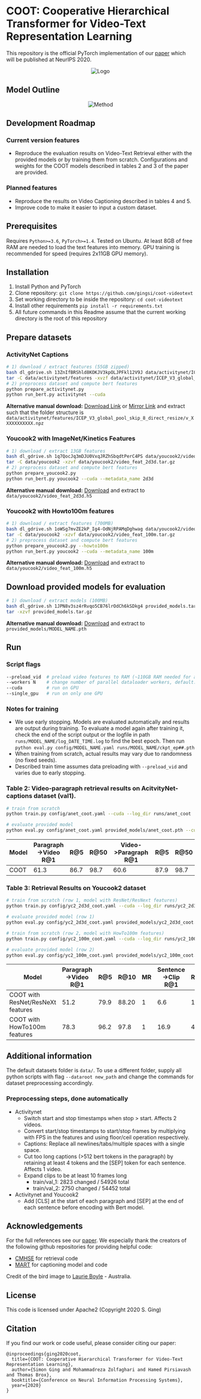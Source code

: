 # COOT: Cooperative Hierarchical Transformer for Video-Text Representation Learning

This repository is the official PyTorch implementation of our [paper](https://arxiv.org/abs/2011.00597) which will be published at NeurIPS 2020.

<!-- Check our [slides](assets/slides_coot.pdf) or [poster](assets/poster_coot.pdf) for a short overview. -->

<p align="center"><img src="assets/logo.png" alt="Logo" title="Logo" /></p>

<!-- ![Logo](assets/logo.png) -->

## Model Outline

<p align="center"><img src="assets/thumbnail.png" alt="Method" title="Method" /></p>

<!-- ![Method](assets/thumbnail.png) -->

## Development Roadmap

### Current version features

- Reproduce the evaluation results on Video-Text Retrieval either with the provided models or by training them from scratch. Configurations and weights for the COOT models described in tables 2 and 3 of the paper are provided.

### Planned features

- Reproduce the results on Video Captioning described in tables 4 and 5.
- Improve code to make it easier to input a custom dataset.

## Prerequisites

Requires `Python>=3.6`, `PyTorch>=1.4`. Tested on Ubuntu. At least 8GB of free RAM are needed to load the text features into memory. GPU training is recommended for speed (requires 2x11GB GPU memory).

## Installation

1. Install Python and PyTorch
1. Clone repository: `git clone https://github.com/gingsi/coot-videotext`
1. Set working directory to be inside the repository: `cd coot-videotext`
1. Install other requirements `pip install -r requirements.txt`
1. All future commands in this Readme assume that the current working directory is the root of this repository

## Prepare datasets

### ActivityNet Captions

~~~bash
# 1) download / extract features (55GB zipped)
bash dl_gdrive.sh 13ZnIfBRShld8KOKJV3kpOLJPFkl12V9J data/activitynet/ICEP_V3_global_pool_skip_8_direct_resize.tar.gz
tar -C data/activitynet/features -xvzf data/activitynet/ICEP_V3_global_pool_skip_8_direct_resize.tar.gz
# 2) preprocess dataset and compute bert features
python prepare_activitynet.py
python run_bert.py activitynet --cuda
~~~

**Alternative manual download:** [Download Link](https://drive.google.com/file/d/13ZnIfBRShld8KOKJV3kpOLJPFkl12V9J/view?usp=sharing) or [Mirror Link](https://drive.google.com/file/d/1Gir-cRLhVpqjyADq55r5VF9Cs9YdOOz9/view?usp=sharing) and extract such that the folder structure is `data/activitynet/features/ICEP_V3_global_pool_skip_8_direct_resize/v_XXXXXXXXXXX.npz`

### Youcook2 with ImageNet/Kinetics Features

~~~bash
# 1) download / extract 13GB features
bash dl_gdrive.sh 1q7QocJq3mDJU0VxqJRZhSbqdtPerC4PS data/youcook2/video_feat_2d3d.tar.gz
tar -C data/youcook2 -xzvf data/youcook2/video_feat_2d3d.tar.gz
# 2) preprocess dataset and compute bert features
python prepare_youcook2.py
python run_bert.py youcook2 --cuda --metadata_name 2d3d
~~~

**Alternative manual download:** [Download](https://drive.google.com/file/d/1q7QocJq3mDJU0VxqJRZhSbqdtPerC4PS/view?usp=sharing)  and extract to `data/youcook2/video_feat_2d3d.h5`

### Youcook2 with Howto100m features

~~~bash
# 1) download / extract features (700MB)
bash dl_gdrive.sh 1oWSg7mvZE2kP_Ig4-OdNjRPAMqDghwag data/youcook2/video_feat_100m.tar.gz
tar -C data/youcook2 -xzvf data/youcook2/video_feat_100m.tar.gz
# 2) preprocess dataset and compute bert features
python prepare_youcook2.py --howto100m
python run_bert.py youcook2 --cuda --metadata_name 100m
~~~

**Alternative manual download:** [Download](https://drive.google.com/file/d/1oWSg7mvZE2kP_Ig4-OdNjRPAMqDghwag/view?usp=sharing)  and extract to `data/youcook2/video_feat_100m.h5` 

## Download provided models for evaluation

~~~bash
# 1) download / extract models (100MB)
bash dl_gdrive.sh 1JPN8v3sz4rRvqo5CB76lrOdCh6kSDkg4 provided_models.tar.gz
tar -xzvf provided_models.tar.gz
~~~

**Alternative manual download:** [Download](https://drive.google.com/file/d/1JPN8v3sz4rRvqo5CB76lrOdCh6kSDkg4/view?usp=sharing) and extract to `provided_models/MODEL_NAME.pth`

## Run

###  Script flags

~~~bash
--preload_vid  # preload video features to RAM (~110GB RAM needed for activitynet, 60GB for youcook2 resnet/resnext, 20GB for youcook2 howto100m)
--workers N    # change number of parallel dataloader workers, default: min(10, N_CPU - 1)
--cuda         # run on GPU
--single_gpu   # run on only one GPU
~~~

### Notes for training

- We use early stopping. Models are evaluated automatically and results are output during training. To evaluate a model again after training it, check the end of the script output or the logfile in path `runs/MODEL_NAME/log_DATE_TIME.log` to find the best epoch. Then run `python eval.py config/MODEL_NAME.yaml runs/MODEL_NAME/ckpt_ep##.pth`
- When training from scratch, actual results may vary due to randomness (no fixed seeds).
- Described train time assumes data preloading with `--preload_vid` and varies due to early stopping.

### Table 2: Video-paragraph retrieval results on AcitvityNet-captions dataset (val1).

~~~bash
# train from scratch
python train.py config/anet_coot.yaml --cuda --log_dir runs/anet_coot

# evaluate provided model
python eval.py config/anet_coot.yaml provided_models/anet_coot.pth --cuda --workers 10
~~~

| Model | Paragraph->Video R@1 | R@5  | R@50 | Video->Paragraph R@1 | R@5  | R@50 | Train time |
| ----- | -------------------- | ---- | ---- | -------------------- | ---- | ---- | ---------- |
| COOT  | 61.3                 | 86.7 | 98.7 | 60.6                 | 87.9 | 98.7 | ~70min     |

### Table 3: Retrieval Results on Youcook2 dataset

~~~bash
# train from scratch (row 1, model with ResNet/ResNext features)
python train.py config/yc2_2d3d_coot.yaml --cuda --log_dir runs/yc2_2d3d_coot

# evaluate provided model (row 1)
python eval.py config/yc2_2d3d_coot.yaml provided_models/yc2_2d3d_coot.pth --cuda

# train from scratch (row 2, model with HowTo100m features)
python train.py config/yc2_100m_coot.yaml --cuda --log_dir runs/yc2_100m_coot

# evaluate provided model (row 2)
python eval.py config/yc2_100m_coot.yaml provided_models/yc2_100m_coot.pth --cuda
~~~

| Model                             | Paragraph->Video R@1 | R@5  | R@10  | MR   | Sentence->Clip R@1 | R@5  | R@50 | MR   | Train time |
| --------------------------------- | -------------------- | ---- | ----- | ---- | ------------------ | ---- | ---- | ---- | ---------- |
| COOT with ResNet/ResNeXt features | 51.2                 | 79.9 | 88.20 | 1    | 6.6                | 17.3 | 25.1 | 48   | ~180min    |
| COOT with HowTo100m features      | 78.3                 | 96.2 | 97.8  | 1    | 16.9               | 40.5 | 52.5 | 9    | ~16 min    |

## Additional information

The default datasets folder is `data/`. To use a different folder, supply all python scripts with flag `--dataroot new_path` and change the commands for dataset preprocessing accordingly.

### Preprocessing steps, done automatically

- Activitynet
    - Switch start and stop timestamps when stop > start. Affects 2 videos.
    - Convert start/stop timestamps to start/stop frames by multiplying with FPS in the features and using floor/ceil operation respectively.
    - Captions: Replace all newlines/tabs/multiple spaces with a single space.
    - Cut too long captions (>512 bert tokens in the paragraph) by retaining at least 4 tokens and the [SEP] token for each sentence. Affects 1 video.
    - Expand clips to be at least 10 frames long
        - train/val_1:  2823 changed / 54926 total
        - train/val_2: 2750 changed / 54452 total
- Activitynet and Youcook2
    - Add [CLS] at the start of each paragraph and [SEP] at the end of each sentence before encoding with Bert model.

## Acknowledgements

For the full references see our [paper](https://arxiv.org/abs/2011.00597). We especially thank the creators of the following github repositories for providing helpful code:

- [CMHSE](https://github.com/zbwglory/CMHSE) for retrieval code
- [MART](https://github.com/jayleicn/recurrent-transformer) for captioning model and code

Credit of the bird image to [Laurie Boyle](https://www.flickr.com/photos/92384235@N02/10551357354/) - Australia.

## License

This code is licensed under Apache2 (Copyright 2020 S. Ging)

## Citation

If you find our work or code useful, please consider citing our paper:

~~~
@inproceedings{ging2020coot,
  title={COOT: Cooperative Hierarchical Transformer for Video-Text Representation Learning},
  author={Simon Ging and Mohammadreza Zolfaghari and Hamed Pirsiavash and Thomas Brox},
  booktitle={Conference on Neural Information Processing Systems},
  year={2020}
}
~~~

